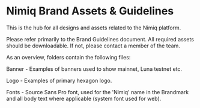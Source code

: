 # Nimiq Brand Assets & Guidelines

This is the hub for all designs and assets related to the Nimiq platform. 

Please refer primarily to the Brand Guidelines document. All required assets should be downloadable. If not, please contact a member of the team.


As an overview, folders contain the following files:

Banner - Examples of banners used to show mainnet, Luna testnet etc.

Logo - Examples of primary hexagon logo.

Fonts - Source Sans Pro font, used for the 'Nimiq' name in the Brandmark and all body text where applicable (system font used for web).
